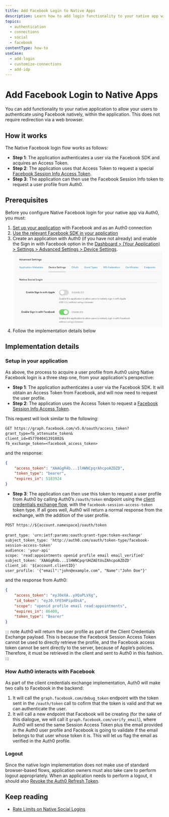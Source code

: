 ```yaml
---
title: Add Facebook Login to Native Apps
description: Learn how to add login functionality to your native app with Facebook. 
topics:
  - authentication
  - connections
  - social
  - facebook
contentType: how-to
useCase:
  - add-login
  - customize-connections
  - add-idp
---
```

# Add Facebook Login to Native Apps

You can add functionality to your native application to allow your users to authenticate using Facebook natively, within the application. This does not require redirection via a web browser.

## How it works

The Native Facebook login flow works as follows:

* **Step 1**: The application authenticates a user via the Facebook SDK and acquires an Access Token.
* **Step 2**: The application uses that Access Token to request a special [Facebook Session Info Access Token](https://developers.facebook.com/docs/facebook-login/access-tokens/session-info-access-token).
* **Step 3**: The application can then use the Facebook Session Info token to request a user profile from Auth0.

## Prerequisites

Before you configure Native Facebook login for your native app via Auth0, you must:

1. [Set up your application](/connections/social/facebook) with Facebook and as an Auth0 connection
1. [Use the relevant Facebook SDK in your application](https://developers.facebook.com/docs/apis-and-sdks/)
1. Create an application with Auth0 (if you have not already) and enable the Sign in with Facebook option in the [Dashboard > (Your Application) > Settings > Advanced Settings > Device Settings](${manage_url}).
  ![Native Social Login Settings](/media/articles/connections/nativesocial/native-social-login.png)
1. Follow the implementation details below

## Implementation details

### Setup in your application

As above, the process to acquire a user profile from Auth0 using Native Facebook login is a three step one, from your application's perspective:

* **Step 1**: The application authenticates a user via the Facebook SDK. It will obtain an Access Token from Facebook, and will now need to request the user profile.
* **Step 2**: The application uses the Access Token to request a [Facebook Session Info Access Token](https://developers.facebook.com/docs/facebook-login/access-tokens/session-info-access-token).

This request will look similar to the following:

```
GET https://graph.facebook.com/v5.0/oauth/access_token?
grant_type=fb_attenuate_token&
client_id=457704041391802&
fb_exchange_token=<facebook_access_token>
```

and the response:

```json
{
    "access_token": "XAAGgR4b...1lHWNCpqrAhcpoAZDZD",
    "token_type": "bearer",
    "expires_in": 5183924
}
```

* **Step 3**: The application can then use this token to request a user profile from Auth0 by calling Auth0’s `/oauth/token` endpoint using the [client credentials exchange flow](/flows/concepts/client-credentials), with the `facebook-session-access-token` token type. If all goes well, Auth0 will return a normal response from the exchange, with the addition of the user profile.

```
POST https://${account.namespace}/oauth/token

grant_type: 'urn:ietf:params:oauth:grant-type:token-exchange'
subject_token_type: 'http://auth0.com/oauth/token-type/facebook-session-access-token'
audience: 'your-api'
scope: 'read:appointments openid profile email email_verified'
subject_token: 'XAAGgR4b...1lHWNCpqrUHZAEtUuZAhcpoAZDZD'
client_id: '${account.clientID}'
user_profile: '{"email":"john@example.com", "Name":"John Doe"}'
```

and the response from Auth0:

```json
{
    "access_token": "eyJ0eXA..yXQaPLVXg",
    "id_token": "eyJ0.tFE5HPipdOsA",
    "scope": "openid profile email read:appointments",
    "expires_in": 86400,
    "token_type": "Bearer"
}
```

::: note
Auth0 will return the user profile as part of the Client Credentials Exchange payload. This is because the Facebook Session Access Token cannot be used to directly retrieve the profile, and the Facebook access token cannot be sent directly to the server, because of Apple’s policies. Therefore, it must be retrieved in the client and sent to Auth0 in this fashion.
:::

### How Auth0 interacts with Facebook

As part of the client credentials exchange implementation, Auth0 will make two calls to Facebook in the backend:

1. It will call the `graph.facebook.com/debug_token` endpoint with the token sent in the `/oauth/token` call to cofirm that the token is valid and that we can authenticate the user.
1. It will call a new endpoint that Facebook will be creating (for the sake of this dialogue, we will call it `graph.facebook.com/verify_email`),  where Auth0 will send the same Session Access Token plus the email provided in the Auth0 user profile and Facebook is going to validate if the email belongs to that user whose token it is. This will let us flag the email as verified in the Auth0 profile.

### Logout

Since the native login implementation does not make use of standard browser-based flows, application owners must also take care to perform logout appropriately. When an application needs to perform a logout, it should also [Revoke the Auth0 Refresh Token](/api/authentication#revoke-refresh-token).

## Keep reading

* [Rate Limits on Native Social Logins](/policies/rate-limits#limits-on-native-social-logins)
